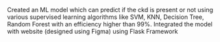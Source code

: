 Created an ML model which can predict if the ckd is present or not using various supervised learning algorithms like
SVM, KNN, Decision Tree, Random Forest with an efficiency higher than 99%.
Integrated the model with website (designed using Figma) using Flask Framework
